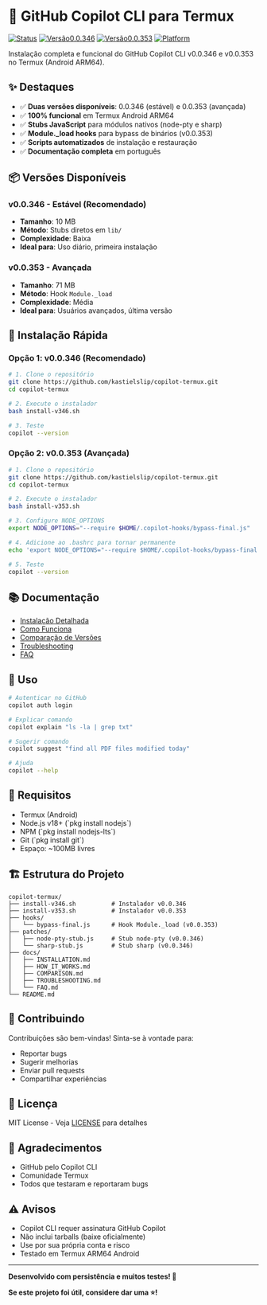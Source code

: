 # 🚀 GitHub Copilot CLI para Termux

[![Status](https://img.shields.io/badge/Status-100%25%20Funcional-success)]()
[![Versão0.0.346](https://img.shields.io/badge/v0.0.346-Estável-blue)]()
[![Versão0.0.353](https://img.shields.io/badge/v0.0.353-Funcional-green)]()
[![Platform](https://img.shields.io/badge/Platform-Termux%20ARM64-orange)]()

Instalação completa e funcional do GitHub Copilot CLI v0.0.346 e v0.0.353 no Termux (Android ARM64).

## ✨ Destaques

- ✅ **Duas versões disponíveis**: 0.0.346 (estável) e 0.0.353 (avançada)
- ✅ **100% funcional** em Termux Android ARM64
- ✅ **Stubs JavaScript** para módulos nativos (node-pty e sharp)
- ✅ **Module._load hooks** para bypass de binários (v0.0.353)
- ✅ **Scripts automatizados** de instalação e restauração
- ✅ **Documentação completa** em português

## 📦 Versões Disponíveis

### v0.0.346 - Estável (Recomendado)
- **Tamanho**: 10 MB
- **Método**: Stubs diretos em `lib/`
- **Complexidade**: Baixa
- **Ideal para**: Uso diário, primeira instalação

### v0.0.353 - Avançada
- **Tamanho**: 71 MB
- **Método**: Hook `Module._load`
- **Complexidade**: Média
- **Ideal para**: Usuários avançados, última versão

## 🚀 Instalação Rápida

### Opção 1: v0.0.346 (Recomendado)

```bash
# 1. Clone o repositório
git clone https://github.com/kastielslip/copilot-termux.git
cd copilot-termux

# 2. Execute o instalador
bash install-v346.sh

# 3. Teste
copilot --version
```

### Opção 2: v0.0.353 (Avançada)

```bash
# 1. Clone o repositório
git clone https://github.com/kastielslip/copilot-termux.git
cd copilot-termux

# 2. Execute o instalador
bash install-v353.sh

# 3. Configure NODE_OPTIONS
export NODE_OPTIONS="--require $HOME/.copilot-hooks/bypass-final.js"

# 4. Adicione ao .bashrc para tornar permanente
echo 'export NODE_OPTIONS="--require $HOME/.copilot-hooks/bypass-final.js"' >> ~/.bashrc

# 5. Teste
copilot --version
```

## 📚 Documentação

- [Instalação Detalhada](docs/INSTALLATION.md)
- [Como Funciona](docs/HOW_IT_WORKS.md)
- [Comparação de Versões](docs/COMPARISON.md)
- [Troubleshooting](docs/TROUBLESHOOTING.md)
- [FAQ](docs/FAQ.md)

## 🎯 Uso

```bash
# Autenticar no GitHub
copilot auth login

# Explicar comando
copilot explain "ls -la | grep txt"

# Sugerir comando
copilot suggest "find all PDF files modified today"

# Ajuda
copilot --help
```

## 🔧 Requisitos

- Termux (Android)
- Node.js v18+ (\`pkg install nodejs\`)
- NPM (\`pkg install nodejs-lts\`)
- Git (\`pkg install git\`)
- Espaço: ~100MB livres

## 🏗️ Estrutura do Projeto

```
copilot-termux/
├── install-v346.sh          # Instalador v0.0.346
├── install-v353.sh          # Instalador v0.0.353
├── hooks/
│   └── bypass-final.js      # Hook Module._load (v0.0.353)
├── patches/
│   ├── node-pty-stub.js     # Stub node-pty (v0.0.346)
│   └── sharp-stub.js        # Stub sharp (v0.0.346)
├── docs/
│   ├── INSTALLATION.md
│   ├── HOW_IT_WORKS.md
│   ├── COMPARISON.md
│   ├── TROUBLESHOOTING.md
│   └── FAQ.md
└── README.md
```

## 🤝 Contribuindo

Contribuições são bem-vindas! Sinta-se à vontade para:
- Reportar bugs
- Sugerir melhorias
- Enviar pull requests
- Compartilhar experiências

## 📜 Licença

MIT License - Veja [LICENSE](LICENSE) para detalhes

## 🙏 Agradecimentos

- GitHub pelo Copilot CLI
- Comunidade Termux
- Todos que testaram e reportaram bugs

## ⚠️ Avisos

- Copilot CLI requer assinatura GitHub Copilot
- Não inclui tarballs (baixe oficialmente)
- Use por sua própria conta e risco
- Testado em Termux ARM64 Android

---

**Desenvolvido com persistência e muitos testes! 🚀**

**Se este projeto foi útil, considere dar uma ⭐!**
